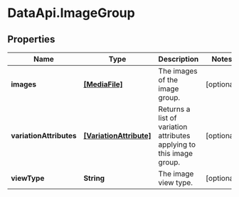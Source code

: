 # DataApi.ImageGroup

## Properties

Name | Type | Description | Notes
------------ | ------------- | ------------- | -------------
**images** | [**[MediaFile]**](MediaFile.md) | The images of the image group. | [optional] 
**variationAttributes** | [**[VariationAttribute]**](VariationAttribute.md) | Returns a list of variation attributes applying to this image group. | [optional] 
**viewType** | **String** | The image view type. | [optional] 


